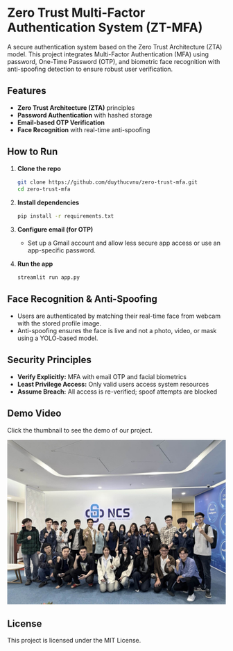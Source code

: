 # Zero Trust Multi-Factor Authentication System (ZT-MFA)

A secure authentication system based on the Zero Trust Architecture (ZTA) model. This project integrates Multi-Factor Authentication (MFA) using password, One-Time Password (OTP), and biometric face recognition with anti-spoofing detection to ensure robust user verification.

## Features

- **Zero Trust Architecture (ZTA)** principles
- **Password Authentication** with hashed storage
- **Email-based OTP Verification**
- **Face Recognition** with real-time anti-spoofing

## How to Run

1. **Clone the repo**
   ```bash
   git clone https://github.com/duythucvnu/zero-trust-mfa.git
   cd zero-trust-mfa
   ```

2. **Install dependencies**
   ```bash
   pip install -r requirements.txt
   ```

3. **Configure email (for OTP)**
   - Set up a Gmail account and allow less secure app access or use an app-specific password.

4. **Run the app**
   ```bash
   streamlit run app.py
   ```

## Face Recognition & Anti-Spoofing

- Users are authenticated by matching their real-time face from webcam with the stored profile image.
- Anti-spoofing ensures the face is live and not a photo, video, or mask using a YOLO-based model.

## Security Principles

- **Verify Explicitly:** MFA with email OTP and facial biometrics
- **Least Privilege Access:** Only valid users access system resources
- **Assume Breach:** All access is re-verified; spoof attempts are blocked

## Demo Video

Click the thumbnail to see the demo of our project.
<p align="center">
  <a href="https://drive.google.com/file/d/1y1X1VyfWmoI48T_OwS5ifmkz_irg_xvJ/view?usp=sharing">
    <img src="assets/thumbnail.jpg" alt="Watch the Demo" width="600"/>
  </a>
</p>

## License
This project is licensed under the MIT License.
